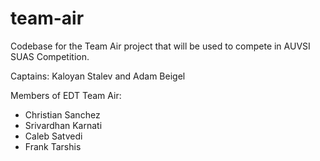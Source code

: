 # team-air

Codebase for the Team Air project that will be used to compete in AUVSI 
SUAS Competition.

Captains: Kaloyan Stalev and Adam Beigel

Members of EDT Team Air:
- Christian Sanchez
- Srivardhan Karnati
- Caleb Satvedi
- Frank Tarshis

